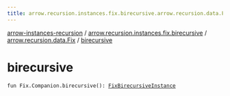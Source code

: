 ```yaml
---
title: arrow.recursion.instances.fix.birecursive.arrow.recursion.data.Fix.birecursive - arrow-instances-recursion
---
```


[arrow-instances-recursion](../../index.html) / [arrow.recursion.instances.fix.birecursive](../index.html) / [arrow.recursion.data.Fix](index.html) / [birecursive](./birecursive.html)

# birecursive

`fun Fix.Companion.birecursive(): `[`FixBirecursiveInstance`](../../arrow.recursion.instances/-fix-birecursive-instance/index.html)